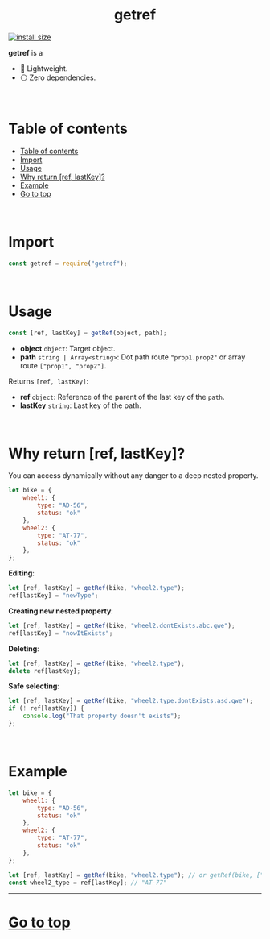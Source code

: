
<div style="text-align:center">
	<h1> getref </h1>
</div>


[![install size](https://packagephobia.com/badge?p=getref@latest)](https://packagephobia.com/result?p=getref@latest)


**getref** is a 

- 🚀 Lightweight.
- ⚪️ Zero dependencies.



<br>



# Table of contents

<!-- @import "[TOC]" {cmd="toc" depthFrom=1 depthTo=6 orderedList=false} -->

<!-- code_chunk_output -->

- [Table of contents](#table-of-contents)
- [Import](#import)
- [Usage](#usage)
- [Why return [ref, lastKey]?](#why-return-ref-lastkey)
- [Example](#example)
- [Go to top](#a-nametable-of-contentsago-to-toptable-of-contents)

<!-- /code_chunk_output -->



<br>



# Import

```js
const getref = require("getref");
```



<br>



# Usage

```js
const [ref, lastKey] = getRef(object, path);
```

- **object** `object`: Target object. 
- **path** `string | Array<string>`: Dot path route `"prop1.prop2"` or array route `["prop1", "prop2"]`.


Returns `[ref, lastKey]`:

- **ref** `object`: Reference of the parent of the last key of the `path`.
- **lastKey** `string`: Last key of the path.


<br>


# Why return [ref, lastKey]?

You can access dynamically without any danger to a deep nested property.

```js
let bike = {
	wheel1: {
		type: "AD-56",
		status: "ok"
	},
	wheel2: {
		type: "AT-77",
		status: "ok"
	},
};
```

**Editing**:
```js
let [ref, lastKey] = getRef(bike, "wheel2.type");
ref[lastKey] = "newType";
```

**Creating new nested property**:
```js
let [ref, lastKey] = getRef(bike, "wheel2.dontExists.abc.qwe");
ref[lastKey] = "nowItExists";
```

**Deleting**:
```js
let [ref, lastKey] = getRef(bike, "wheel2.type");
delete ref[lastKey];
```

**Safe selecting**:
```js
let [ref, lastKey] = getRef(bike, "wheel2.type.dontExists.asd.qwe");
if (! ref[lastKey]) {
	console.log("That property doesn't exists");
};
```



<br>



# Example

```js
let bike = {
	wheel1: {
		type: "AD-56",
		status: "ok"
	},
	wheel2: {
		type: "AT-77",
		status: "ok"
	},
};

let [ref, lastKey] = getRef(bike, "wheel2.type"); // or getRef(bike, ["wheel2", "type"])
const wheel2_type = ref[lastKey]; // "AT-77"
```




---



# <a name='table-of-contents'></a>[Go to top](#table-of-contents) 


